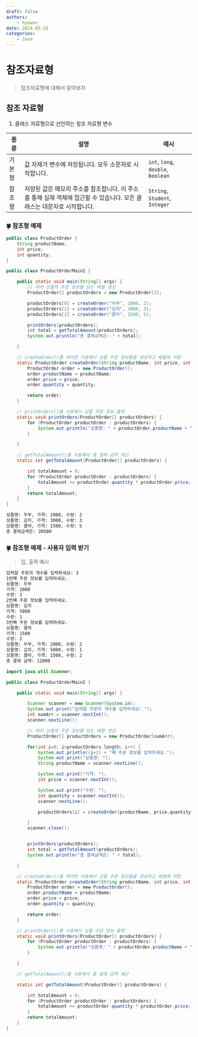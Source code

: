 ```yaml
---
draft: false
authors:
    - hyewon
date: 2024-05-28
categories:
    - Java
---
```


# 참조자료형

> 참조자료형에 대해서 알아보자

<!-- more -->

## 참조 자료형

1. 클래스 자료형으로 선언하는 참조 자료형 변수

| 종류       | 설명                                                                                   | 예시                |
|----------|--------------------------------------------------------------------------------------|-------------------|
| 기본형      | 값 자체가 변수에 저장됩니다. 모두 소문자로 시작합니다.                                                | `int`, `long`, `double`, `boolean` |
| 참조형      | 저장된 값은 메모리 주소를 참조합니다. 이 주소를 통해 실제 객체에 접근할 수 있습니다. 모든 클래스는 대문자로 시작합니다. | `String`, `Student`, `Integer`     |


### 🍀 참조형 예제

```java
public class ProductOrder {
    String productName;
    int price;
    int quantity;
}
```

```java
public class ProductOrderMain2 {

    public static void main(String[] args) {
        // 여러 상품의 주문 정보를 담는 배열 생성
        ProductOrder[] productOrders = new ProductOrder[3];

        productOrders[0] = createOrder("두부", 2000, 2);
        productOrders[1] = createOrder("김치", 3000, 3);
        productOrders[2] = createOrder("콜라", 1500, 5);

        printOrders(productOrders);
        int total = getTotalAmount(productOrders);
        System.out.println("총 결제금액은: " + total);

    }

    // createOrder()를 여러번 사용해서 상품 주문 정보들을 생성하고 배열에 저장
    static ProductOrder createOrder(String productName, int price, int quantity) {
        ProductOrder order = new ProductOrder();
        order.productName = productName;
        order.price = price;
        order.quantity = quantity;

        return order;
    }

    // printOrders()를 사용해서 상품 주문 정보 출력
    static void printOrders(ProductOrder[] productOrders) {
        for (ProductOrder productOrder : productOrders) {
            System.out.println("상품명: " + productOrder.productName + ", 가격: " + productOrder.price + ", 수량: " + productOrder.quantity);
        }

    }

    // getTotalAmount()를 사용해서 총 결제 금액 계산
    static int getTotalAmount(ProductOrder[] productOrders) {

        int totalAmount = 0;
        for (ProductOrder productOrder : productOrders) {
            totalAmount += productOrder.quantity * productOrder.price;
        }
        return totalAmount;
    }
}

```

```bash
상품명: 두부, 가격: 2000, 수량: 2
상품명: 김치, 가격: 3000, 수량: 3
상품명: 콜라, 가격: 1500, 수량: 5
총 결제금액은: 20500
```



### 🍀 참조형 예제 - 사용자 입력 받기

> 입, 출력 예시

```bash
입력할 주문의 개수를 입력하세요: 3 
1번째 주문 정보를 입력하세요. 
상품명: 두부
가격: 2000
수량: 2
2번째 주문 정보를 입력하세요.
상품명: 김치
가격: 5000
수량: 1
3번째 주문 정보를 입력하세요.
상품명: 콜라
가격: 1500
수량: 2
상품명: 두부, 가격: 2000, 수량: 2
상품명: 김치, 가격: 5000, 수량: 1
상품명: 콜라, 가격: 1500, 수량: 2
총 결제 금액: 12000
```


```java
import java.util.Scanner;

public class ProductOrderMain2 {

    public static void main(String[] args) {

        Scanner scanner = new Scanner(System.in);
        System.out.print("입력할 주문의 개수를 입력하세요: ");
        int numArr = scanner.nextInt();
        scanner.nextLine();

        // 여러 상품의 주문 정보를 담는 배열 생성
        ProductOrder[] productOrders = new ProductOrder[numArr];

        for(int i=0; i<productOrders.length; i++) {
            System.out.println((i+1) + "째 주문 정보를 입력하세요.");
            System.out.print("상품명: ");
            String productName = scanner.nextLine();

            System.out.print("가격: ");
            int price = scanner.nextInt();

            System.out.print("수량: ");
            int quantity = scanner.nextInt();
            scanner.nextLine();

            productOrders[i] = createOrder(productName, price,quantity);

        }
        scanner.close();


        printOrders(productOrders);
        int total = getTotalAmount(productOrders);
        System.out.println("총 결제금액은: " + total);

    }

    // createOrder()를 여러번 사용해서 상품 주문 정보들을 생성하고 배열에 저장
    static ProductOrder createOrder(String productName, int price, int quantity) {
        ProductOrder order = new ProductOrder();
        order.productName = productName;
        order.price = price;
        order.quantity = quantity;

        return order;
    }

    // printOrders()를 사용해서 상품 주문 정보 출력
    static void printOrders(ProductOrder[] productOrders) {
        for (ProductOrder productOrder : productOrders) {
            System.out.println("상품명: " + productOrder.productName + ", 가격: " + productOrder.price + ", 수량: " + productOrder.quantity);
        }

    }

    // getTotalAmount()를 사용해서 총 결제 금액 계산

    static int getTotalAmount(ProductOrder[] productOrders) {

        int totalAmount = 0;
        for (ProductOrder productOrder : productOrders) {
            totalAmount += productOrder.quantity * productOrder.price;
        }
        return totalAmount;
    }
}
```